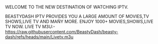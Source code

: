 WELCOME TO THE NEW DESTINATION OF WATCHING IPTV.

BEASTYDASH IPTV PROVIDES YOU A LARGE AMOUNT OF MOVIES,TV SHOWS,LIVE TV AND MAÑY MORE.
ENJOY 1000+ MOVIES,SHOWS,LIVE TV NOW.
LIVE TV M3U:- https://raw.githubusercontent.com/BeastyDash/beasty-dash/refs/heads/main/Livetv.m3u
